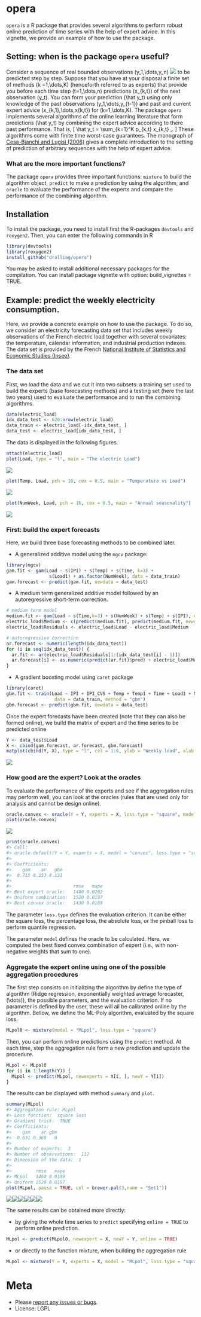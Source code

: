 opera
=====

`opera` is a R package that provides several algorithms to perform robust online prediction of time series with the help of expert advice. In this vignette, we provide an example of how to use the package.

Setting: when is the package `opera` useful?
--------------------------------------------

Consider a sequence of real bounded observations \(y_1,\dots,y_n\) ![](http://bit.ly/1TXQ4nG) to be predicted step by step. Suppose that you have at your disposal a finite set of methods \(k =1,\dots,K\) (henceforth referred to as experts) that provide you before each time step \(t=1,\dots,n\) predictions \(x_{k,t}\) of the next observation \(y_t\). You can form your prediction \(\hat y_t\) using only knowledge of the past observations \(y_1,\dots,y_{t-1}\) and past and current expert advice \(x_{k,1},\dots,x{k,t}\) for \(k=1,\dots,K\). The package `opera` implements several algorithms of the online learning literature that form predictions \(\hat y_t\) by combining the expert advice according to there past performance. That is, \[
    \hat y_t = \sum_{k=1}^K p_{k,t} x_{k,t} \,.
\] These algorithms come with finite time worst-case guarantees. The monograph of [Cesa-Bianchi and Lugisi (2006)](http://www.ii.uni.wroc.pl/~lukstafi/pmwiki/uploads/AGT/Prediction_Learning_and_Games.pdf) gives a complete introduction to the setting of prediction of arbitrary sequences with the help of expert advice.

### What are the more important functions?

The package `opera` provides three important functions: `mixture` to build the algorithm object, `predict` to make a prediction by using the algorithm, and `oracle` to evaluate the performance of the experts and compare the performance of the combining algorithm.

Installation
------------

To install the package, you need to install first the R-packages `devtools` and `roxygen2`. Then, you can enter the following commands in R

``` r
library(devtools)
library(roxygen2)
install_github("dralliag/opera")
```

You may be asked to install additional necessary packages for the compilation. You can install package vignette with option: build\_vignettes = TRUE.

Example: predict the weekly electricity consumption.
----------------------------------------------------

Here, we provide a concrete example on how to use the package. To do so, we consider an electricity forecasting data set that includes weekly observations of the French electric load together with several covariates: the temperature, calendar information, and industrial production indexes. The data set is provided by the French [National Institute of Statistics and Economic Studies (Insee)](http://www.bdm.insee.fr).

### The data set

First, we load the data and we cut it into two subsets: a training set used to build the experts (base forecasting methods) and a testing set (here the last two years) used to evaluate the performance and to run the combining algorithms.

``` r
data(electric_load)
idx_data_test <- 620:nrow(electric_load)
data_train <- electric_load[-idx_data_test, ] 
data_test <- electric_load[idx_data_test, ]  
```

The data is displayed in the following figures.

``` r
attach(electric_load)
plot(Load, type = "l", main = "The electric Load")
```

![](inst/img/unnamed-chunk-5-1.png)<!-- -->

``` r
plot(Temp, Load, pch = 16, cex = 0.5, main = "Temperature vs Load")
```

![](inst/img/unnamed-chunk-5-2.png)<!-- -->

``` r
plot(NumWeek, Load, pch = 16, cex = 0.5, main = "Annual seasonality")
```

![](inst/img/unnamed-chunk-5-3.png)<!-- -->

### First: build the expert forecasts

Here, we build three base forecasting methods to be combined later.

-   A generalized additive model using the `mgcv` package:

``` r
library(mgcv)
gam.fit <- gam(Load ~ s(IPI) + s(Temp) + s(Time, k=3) + 
                s(Load1) + as.factor(NumWeek), data = data_train)
gam.forecast <- predict(gam.fit, newdata = data_test)
```

-   A medium term generalized additive model followed by an autoregressive short-term correction.

``` r
# medium term model
medium.fit <- gam(Load ~ s(Time,k=3) + s(NumWeek) + s(Temp) + s(IPI), data = data_train)
electric_load$Medium <- c(predict(medium.fit), predict(medium.fit, newdata = data_test))
electric_load$Residuals <- electric_load$Load - electric_load$Medium

# autoregressive correction
ar.forecast <- numeric(length(idx_data_test))
for (i in seq(idx_data_test)) {
  ar.fit <- ar(electric_load$Residuals[1:(idx_data_test[i] - 1)])
  ar.forecast[i] <- as.numeric(predict(ar.fit)$pred) + electric_load$Medium[idx_data_test[i]]
}
```

-   A gradient boosting model using `caret` package

``` r
library(caret)
gbm.fit <- train(Load ~ IPI + IPI_CVS + Temp + Temp1 + Time + Load1 + NumWeek, 
                  data = data_train, method = "gbm")
gbm.forecast <- predict(gbm.fit, newdata = data_test)
```

Once the expert forecasts have been created (note that they can also be formed online), we build the matrix of expert and the time series to be predicted online

``` r
Y <- data_test$Load
X <- cbind(gam.forecast, ar.forecast, gbm.forecast)
matplot(cbind(Y, X), type = "l", col = 1:6, ylab = "Weekly load", xlab = "Week", main = "Expert forecasts and observations")
```

![](inst/img/unnamed-chunk-8-1.png)<!-- -->

### How good are the expert? Look at the oracles

To evaluate the performance of the experts and see if the aggregation rules may perform well, you can look at the oracles (rules that are used only for analysis and cannot be design online).

``` r
oracle.convex <- oracle(Y = Y, experts = X, loss.type = "square", model = "convex")
plot(oracle.convex)
```

![](inst/img/unnamed-chunk-10-1.png)<!-- -->

``` r
print(oracle.convex)
#> Call:
#> oracle.default(Y = Y, experts = X, model = "convex", loss.type = "square")
#> 
#> Coefficients:
#>    gam    ar   gbm
#>  0.715 0.153 0.131
#> 
#>                       rmse   mape
#> Best expert oracle:   1480 0.0202
#> Uniform combination:  1520 0.0197
#> Best convex oracle:   1430 0.0189
```

The parameter `loss.type` defines the evaluation criterion. It can be either the square loss, the percentage loss, the absolute loss, or the pinball loss to perform quantile regression.

The parameter `model` defines the oracle to be calculated. Here, we computed the best fixed convex combination of expert (i.e., with non-negative weights that sum to one).

### Aggregate the expert online using one of the possible aggregation procedures

The first step consists on initializing the algorithm by define the type of algorithm (Ridge regression, exponentially weighted average forecaster,\(\dots\)), the possible parameters, and the evaluation criterion. If no parameter is defined by the user, these will all be calibrated online by the algorithm. Bellow, we define the ML-Poly algorithm, evaluated by the square loss.

``` r
MLpol0 <- mixture(model = "MLpol", loss.type = "square")
```

Then, you can perform online predictions using the `predict` method. At each time, step the aggregation rule form a new prediction and update the procedure.

``` r
MLpol <- MLpol0
for (i in 1:length(Y)) {
  MLpol <- predict(MLpol, newexperts = X[i, ], newY = Y[i])
}
```

The results can be displayed with method `summary` and `plot`.

``` r
summary(MLpol)
#> Aggregation rule: MLpol 
#> Loss function:  square loss 
#> Gradient trick:  TRUE 
#> Coefficients: 
#>    gam    ar gbm
#>  0.631 0.369   0
#> 
#> Number of experts:  3
#> Number of observations:  112
#> Dimension of the data:  1 
#> 
#>         rmse   mape
#> MLpol   1460 0.0189
#> Uniform 1520 0.0197
plot(MLpol, pause = TRUE, col = brewer.pal(3,name = "Set1"))
```

![](inst/img/unnamed-chunk-13-1.png)<!-- -->![](inst/img/unnamed-chunk-13-2.png)<!-- -->![](inst/img/unnamed-chunk-13-3.png)<!-- -->![](inst/img/unnamed-chunk-13-4.png)<!-- -->![](inst/img/unnamed-chunk-13-5.png)<!-- -->![](inst/img/unnamed-chunk-13-6.png)<!-- -->

The same results can be obtained more directly:

-   by giving the whole time series to `predict` specifying `online = TRUE` to perform online prediction.

``` r
MLpol <- predict(MLpol0, newexpert = X, newY = Y, online = TRUE)
```

-   or directly to the function mixture, when building the aggregation rule

``` r
MLpol <- mixture(Y = Y, experts = X, model = "MLpol", loss.type = "square")
```

Meta
====

-   Please [report any issues or bugs](https://github.com/dralliag/opera).
-   License: LGPL
